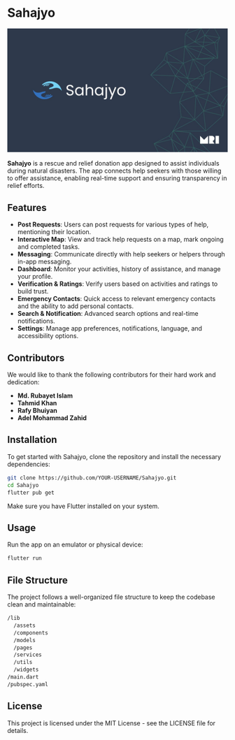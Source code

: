 # Sahajyo
![Sayajyo_Cover](Sahajyo%20Github%20Cover.jpg)

**Sahajyo** is a rescue and relief donation app designed to assist individuals during natural disasters. The app connects help seekers with those willing to offer assistance, enabling real-time support and ensuring transparency in relief efforts.

## Features

- **Post Requests**: Users can post requests for various types of help, mentioning their location.
- **Interactive Map**: View and track help requests on a map, mark ongoing and completed tasks.
- **Messaging**: Communicate directly with help seekers or helpers through in-app messaging.
- **Dashboard**: Monitor your activities, history of assistance, and manage your profile.
- **Verification & Ratings**: Verify users based on activities and ratings to build trust.
- **Emergency Contacts**: Quick access to relevant emergency contacts and the ability to add personal contacts.
- **Search & Notification**: Advanced search options and real-time notifications.
- **Settings**: Manage app preferences, notifications, language, and accessibility options.

## Contributors
We would like to thank the following contributors for their hard work and dedication:

- **Md. Rubayet Islam**
- **Tahmid Khan**
- **Rafy Bhuiyan**
- **Adel Mohammad Zahid**

## Installation

To get started with Sahajyo, clone the repository and install the necessary dependencies:

```bash
git clone https://github.com/YOUR-USERNAME/Sahajyo.git
cd Sahajyo
flutter pub get
```
Make sure you have Flutter installed on your system.

## Usage
Run the app on an emulator or physical device:

``` bash
flutter run
```
## File Structure
The project follows a well-organized file structure to keep the codebase clean and maintainable:

```bash
/lib
  /assets
  /components
  /models
  /pages
  /services
  /utils
  /widgets
/main.dart
/pubspec.yaml
```
## License
This project is licensed under the MIT License - see the LICENSE file for details.

